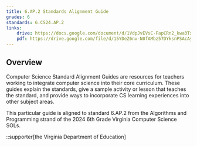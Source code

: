 ```yaml
---
title: 6.AP.2 Standards Alignment Guide
grades: 6
standards: 6.CS24.AP.2
links:
    drive: https://docs.google.com/document/d/1VdpJvEVsC-FapCRn2_kwa3Txh9ptsrtYdNps4atXlw8/edit?usp=drive_link
    pdf: https://drive.google.com/file/d/15YDeZ6nv-N0fAMbz57DYksnPSAcAypR_/view?usp=drive_link
---
```


## Overview

Computer Science Standard Alignment Guides are resources for teachers working to integrate computer science into their core curriculum. These guides explain the standards, give a sample activity or lesson that teaches the standard, and provide ways to incorporate CS learning experiences into other subject areas. 

This particular guide is aligned to standard 6.AP.2 from the Algorithms and Programming strand of the 2024 6th Grade Virginia Computer Science SOLs.

::supporter[the Virginia Department of Education]